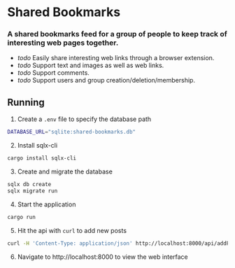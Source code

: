 # Shared Bookmarks

### A shared bookmarks feed for a group of people to keep track of interesting web pages together.

- _todo_ Easily share interesting web links through a browser extension.
- _todo_ Support text and images as well as web links.
- _todo_ Support comments.
- _todo_ Support users and group creation/deletion/membership.

## Running

1. Create a `.env` file to specify the database path

```bash
DATABASE_URL="sqlite:shared-bookmarks.db"
```

2. Install sqlx-cli

```bash
cargo install sqlx-cli
```

3. Create and migrate the database

```bash
sqlx db create
sqlx migrate run
```

4. Start the application

```bash
cargo run
```

5. Hit the api with `curl` to add new posts

```bash
curl -H 'Content-Type: application/json' http://localhost:8000/api/addPost -d '{"url":"http://my-interesting-url.com/cool-beans","title":"Growing beans in a cold climate"}'
```

6. Navigate to http://localhost:8000 to view the web interface
